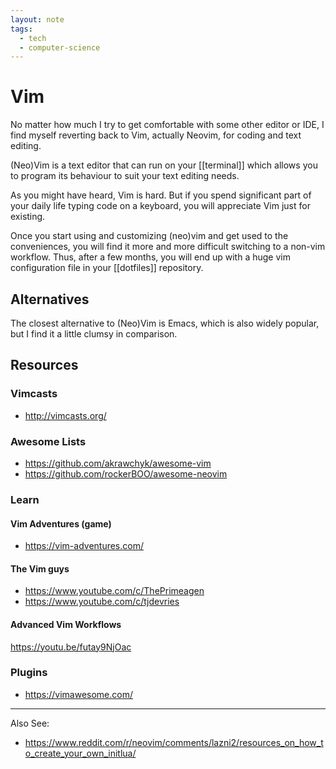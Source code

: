 ```yaml
---
layout: note
tags:
  - tech
  - computer-science
---
```


# Vim

No matter how much I try to get comfortable with some other editor or IDE, I find myself reverting back to Vim, actually Neovim, for coding and text editing.

(Neo)Vim is a text editor that can run on your [[terminal]] which allows you to program its behaviour to suit your text editing needs.

As you might have heard, Vim is hard. But if you spend significant part of your daily life typing code on a keyboard, you will appreciate Vim just for existing.

Once you start using and customizing (neo)vim and get used to the conveniences, you will find it more and more difficult switching to a non-vim workflow. Thus, after a few months, you will end up with a huge vim configuration file in your [[dotfiles]] repository.

## Alternatives

The closest alternative to (Neo)Vim is Emacs, which is also widely popular, but I find it a little clumsy in comparison.

## Resources

### Vimcasts

- http://vimcasts.org/

### Awesome Lists

- https://github.com/akrawchyk/awesome-vim
- https://github.com/rockerBOO/awesome-neovim

### Learn

#### Vim Adventures (game)

- https://vim-adventures.com/

#### The Vim guys

- https://www.youtube.com/c/ThePrimeagen
- https://www.youtube.com/c/tjdevries

#### Advanced Vim Workflows

https://youtu.be/futay9NjOac

### Plugins

- https://vimawesome.com/

---

Also See:

- https://www.reddit.com/r/neovim/comments/lazni2/resources_on_how_to_create_your_own_initlua/
